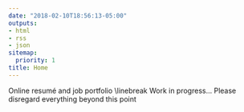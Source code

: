 ```yaml
---
date: "2018-02-10T18:56:13-05:00"
outputs:
- html
- rss
- json
sitemap:
  priority: 1
title: Home
---
```

Online resumé and job portfolio 
\linebreak 
Work in progress... Please disregard everything beyond this point
